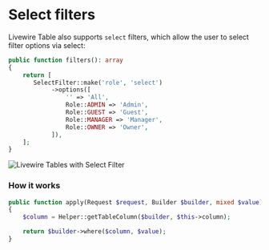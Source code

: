 # Select filters

Livewire Table also supports `select` filters, which allow the user to select filter options via select:

```php
public function filters(): array
{
    return [
       SelectFilter::make('role', 'select')
            ->options([
                '' => 'All',
                Role::ADMIN => 'Admin',
                Role::GUEST => 'Guest',
                Role::MANAGER => 'Manager',
                Role::OWNER => 'Owner',
            ]),
    ];
}
```

![Livewire Tables with Select Filter](/../../assets/select-filter.png ':class=image')

### How it works
```php
public function apply(Request $request, Builder $builder, mixed $value): Builder
{
    $column = Helper::getTableColumn($builder, $this->column);

    return $builder->where($column, $value);
}
```
